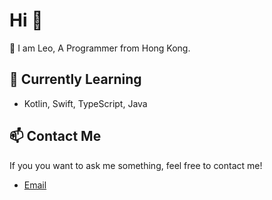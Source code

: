 # Hi 👋

🤔 I am Leo, A Programmer from Hong Kong.

## 🌱 Currently Learning
- Kotlin, Swift, TypeScript, Java

## 📫 Contact Me

If you you want to ask me something, feel free to contact me!

- [Email](mailto:leokwsw@gmail.com)
